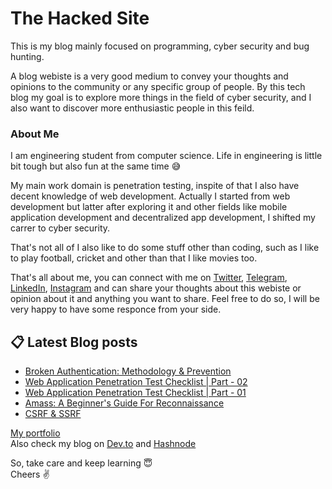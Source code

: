 # The Hacked Site

This is my blog mainly focused on programming, cyber security and bug hunting. 

A blog webiste is a very good medium to convey your thoughts and opinions to the community or any specific group of people. By this tech blog my goal is to explore more things in the field of cyber security, and I also want to discover more enthusiastic people in this feild.

### About Me
I am engineering student from computer science. Life in engineering is little bit tough but also fun at the same time 😅

My main work domain is penetration testing, inspite of that I also have decent knowledge of web development. Actually I started from web development but latter after exploring it and other fields like mobile application development and decentralized app development, I shifted my carrer to cyber security.

That's not all of I also like to do some stuff other than coding, such as I like to play football, cricket and other than that I like movies too.

That's all about me, you can connect with me on [Twitter](https://twitter.com/r_mishra10), [Telegram](https://t.me/rahul_mishra10), [LinkedIn](https://www.linkedin.com/in/rahul-mishra-66210b185), [Instagram](https://www.instagram.com/rahul_mishra10/?hl=en) and can share your thoughts about this webiste or opinion about it and anything you want to share. Feel free to do so, I will be very happy to have some responce from your side.

## 📋 Latest Blog posts
<!-- BLOG-POST-LIST:START -->
- [Broken Authentication: Methodology &amp; Prevention](https://dev.to/rahulmishra05/broken-authentication-methodology-prevention-33nd)
- [Web Application Penetration Test Checklist | Part - 02](https://dev.to/rahulmishra05/web-application-penetration-test-checklist-part-02-1igc)
- [Web Application Penetration Test Checklist | Part - 01](https://dev.to/rahulmishra05/web-application-penetration-test-checklist-part-01-4bf)
- [Amass: A Beginner&#39;s Guide For Reconnaissance](https://dev.to/rahulmishra05/amass-a-beginner-s-guide-for-reconnaissance-4a0p)
- [CSRF &amp; SSRF](https://dev.to/rahulmishra05/csrf-ssrf-2enp)
<!-- BLOG-POST-LIST:END -->

[My portfolio](https://rahul-mishra.netlify.app/)\
Also check my blog on [Dev.to](https://dev.to/rahulmishra05) and [Hashnode](https://hashnode.com/@programmingport)

So, take care and keep learning 😇\
Cheers  ✌️